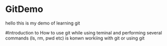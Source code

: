 # GitDemo
hello this is my demo of learning git

#Introduction to How to use git 
while using teminal and performing several commands (ls, rm, pwd etc) is konwn workiing with git or using git